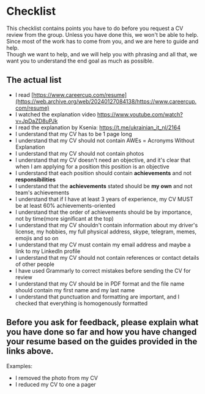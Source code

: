 # Checklist

This checklist contains points you have to do before you request a CV review from the group. Unless you have done this, we won't be able to help. Since most of the work has to come from you, and we are here to guide and help.  
Though we want to help, and we will help you with phrasing and all that, we want you to understand the end goal as much as possible.

## The actual list
* I read [https://www.careercup.com/resume](https://web.archive.org/web/20240127084138/https://www.careercup.com/resume)
* I watched the explanation video https://www.youtube.com/watch?v=JpDaZD8uPJk
* I read the explanation by Ksenia: https://t.me/ukrainian_it_nl/2164
* I understand that my CV has to be 1 page long
* I understand that my CV should not contain AWEs = Acronyms Without Explanation
* I understand that my CV should not contain photos
* I understand that my CV doesn't need an objective, and it's clear that when I am applying for a position this position is an objective
* I understand that each position should contain **achievements** and not **responsibilities**
* I understand that the **achievements** stated should be **my own** and not team's achievements
* I understand that if I have at least 3 years of experience, my CV MUST  be at least 60% achievements-oriented
* I understand that the order of achievements should be by importance, not by time(more significant at the top)
* I understand that my CV shouldn't contain information about my driver's license, my hobbies, my full physical address, skype, telegram, memes, emojis and so on
* I understand that my CV must contain my email address and maybe a link to my LinkedIn profile
* I understand that my CV should not contain references or contact details of other people
* I have used Grammarly to correct mistakes before sending the CV for review
* I understand that my CV should be in PDF format and the file name should contain my first name and my last name
* I understand that punctuation and formatting are important, and I checked that everything is homogenously formatted



## Before you ask for feedback, please explain what you have done so far and how you have changed your resume based on the guides provided in the links above.

Examples:
* I removed the photo from my CV
* I reduced my CV to one a pager

